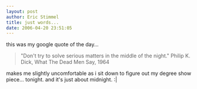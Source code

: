 ```yaml
---
layout: post
author: Eric Stimmel
title: just words...
date: 2006-04-20 23:51:05
--- 
```



this was my google quote of the day...

> "Don't try to solve serious matters in the middle of the night." Philip K. Dick, What The Dead Men Say, 1964

makes me slightly uncomfortable as i sit down to figure out my degree show piece... tonight. and it's just about midnight. :|

